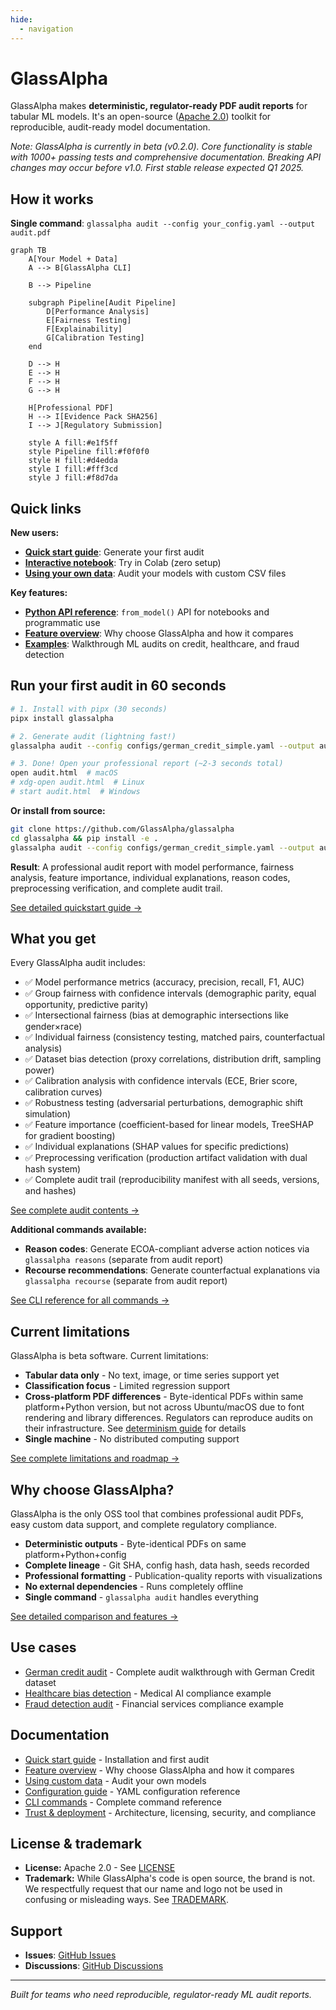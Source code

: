 ```yaml
---
hide:
  - navigation
---
```


# GlassAlpha

GlassAlpha makes **deterministic, regulator-ready PDF audit reports** for tabular ML models. It's an open-source ([Apache 2.0](reference/trust-deployment.md#licensing-dependencies)) toolkit for reproducible, audit-ready model documentation.

_Note: GlassAlpha is currently in beta (v0.2.0). Core functionality is stable with 1000+ passing tests and comprehensive documentation. Breaking API changes may occur before v1.0. First stable release expected Q1 2025._

## How it works

**Single command**: `glassalpha audit --config your_config.yaml --output audit.pdf`

<div class="index-hero-diagram" markdown>

```mermaid
graph TB
    A[Your Model + Data]
    A --> B[GlassAlpha CLI]

    B --> Pipeline

    subgraph Pipeline[Audit Pipeline]
        D[Performance Analysis]
        E[Fairness Testing]
        F[Explainability]
        G[Calibration Testing]
    end

    D --> H
    E --> H
    F --> H
    G --> H

    H[Professional PDF]
    H --> I[Evidence Pack SHA256]
    I --> J[Regulatory Submission]

    style A fill:#e1f5ff
    style Pipeline fill:#f0f0f0
    style H fill:#d4edda
    style I fill:#fff3cd
    style J fill:#f8d7da
```

</div>

## Quick links

**New users:**

- [**Quick start guide**](getting-started/quickstart.md): Generate your first audit
- [**Interactive notebook**](https://colab.research.google.com/github/GlassAlpha/glassalpha/blob/main/examples/notebooks/quickstart_colab.ipynb): Try in Colab (zero setup)
- [**Using your own data**](getting-started/custom-data.md): Audit your models with custom CSV files

**Key features:**

- [**Python API reference**](reference/api/index.md): `from_model()` API for notebooks and programmatic use
- [**Feature overview**](getting-started/overview.md): Why choose GlassAlpha and how it compares
- [**Examples**](examples/german-credit-audit.md): Walkthrough ML audits on credit, healthcare, and fraud detection

## Run your first audit in 60 seconds

```bash
# 1. Install with pipx (30 seconds)
pipx install glassalpha

# 2. Generate audit (lightning fast!)
glassalpha audit --config configs/german_credit_simple.yaml --output audit.html --fast

# 3. Done! Open your professional report (~2-3 seconds total)
open audit.html  # macOS
# xdg-open audit.html  # Linux
# start audit.html  # Windows
```

**Or install from source:**

```bash
git clone https://github.com/GlassAlpha/glassalpha
cd glassalpha && pip install -e .
glassalpha audit --config configs/german_credit_simple.yaml --output audit.html --fast
```

**Result**: A professional audit report with model performance, fairness analysis, feature importance, individual explanations, reason codes, preprocessing verification, and complete audit trail.

[See detailed quickstart guide →](getting-started/quickstart.md)

## What you get

Every GlassAlpha audit includes:

- ✅ Model performance metrics (accuracy, precision, recall, F1, AUC)
- ✅ Group fairness with confidence intervals (demographic parity, equal opportunity, predictive parity)
- ✅ Intersectional fairness (bias at demographic intersections like gender×race)
- ✅ Individual fairness (consistency testing, matched pairs, counterfactual analysis)
- ✅ Dataset bias detection (proxy correlations, distribution drift, sampling power)
- ✅ Calibration analysis with confidence intervals (ECE, Brier score, calibration curves)
- ✅ Robustness testing (adversarial perturbations, demographic shift simulation)
- ✅ Feature importance (coefficient-based for linear models, TreeSHAP for gradient boosting)
- ✅ Individual explanations (SHAP values for specific predictions)
- ✅ Preprocessing verification (production artifact validation with dual hash system)
- ✅ Complete audit trail (reproducibility manifest with all seeds, versions, and hashes)

[See complete audit contents →](reference/audit-contents.md)

**Additional commands available:**

- **Reason codes**: Generate ECOA-compliant adverse action notices via `glassalpha reasons` (separate from audit report)
- **Recourse recommendations**: Generate counterfactual explanations via `glassalpha recourse` (separate from audit report)

[See CLI reference for all commands →](reference/cli.md)

## Current limitations

GlassAlpha is beta software. Current limitations:

- **Tabular data only** - No text, image, or time series support yet
- **Classification focus** - Limited regression support
- **Cross-platform PDF differences** - Byte-identical PDFs within same platform+Python version, but not across Ubuntu/macOS due to font rendering and library differences. Regulators can reproduce audits on their infrastructure. See [determinism guide](guides/determinism.md) for details
- **Single machine** - No distributed computing support

[See complete limitations and roadmap →](reference/faq.md#are-there-any-limitations-i-should-know-about)

## Why choose GlassAlpha?

GlassAlpha is the only OSS tool that combines professional audit PDFs, easy custom data support, and complete regulatory compliance.

- **Deterministic outputs** - Byte-identical PDFs on same platform+Python+config
- **Complete lineage** - Git SHA, config hash, data hash, seeds recorded
- **Professional formatting** - Publication-quality reports with visualizations
- **No external dependencies** - Runs completely offline
- **Single command** - `glassalpha audit` handles everything

[See detailed comparison and features →](getting-started/overview.md)

## Use cases

- [German credit audit](examples/german-credit-audit.md) - Complete audit walkthrough with German Credit dataset
- [Healthcare bias detection](examples/healthcare-bias-detection.md) - Medical AI compliance example
- [Fraud detection audit](examples/fraud-detection-audit.md) - Financial services compliance example

## Documentation

- [Quick start guide](getting-started/quickstart.md) - Installation and first audit
- [Feature overview](getting-started/overview.md) - Why choose GlassAlpha and how it compares
- [Using custom data](getting-started/custom-data.md) - Audit your own models
- [Configuration guide](getting-started/configuration.md) - YAML configuration reference
- [CLI commands](reference/cli.md) - Complete command reference
- [Trust & deployment](reference/trust-deployment.md) - Architecture, licensing, security, and compliance

## License & trademark

- **License:** Apache 2.0 - See [LICENSE](https://github.com/GlassAlpha/glassalpha/blob/main/LICENSE)
- **Trademark:** While GlassAlpha's code is open source, the brand is not. We respectfully request that our name and logo not be used in confusing or misleading ways. See [TRADEMARK](reference/TRADEMARK.md).

## Support

- **Issues**: [GitHub Issues](https://github.com/GlassAlpha/glassalpha/issues)
- **Discussions**: [GitHub Discussions](https://github.com/GlassAlpha/glassalpha/discussions)

---

_Built for teams who need reproducible, regulator-ready ML audit reports._
